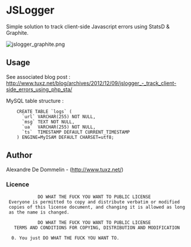 # JSLogger 
Simple solution to track client-side Javascript errors using StatsD & Graphite.

![jslogger_graphite.png](http://www.tuxz.net/blog/images/jslogger_graphite.png)

## Usage
See associated blog post : http://www.tuxz.net/blog/archives/2012/12/09/jslogger_-_track_client-side_errors_using_php_sta/

MySQL table structure :
```
	CREATE TABLE `logs` (
	  `url` VARCHAR(255) NOT NULL,
	  `msg` TEXT NOT NULL,
	  `ua`  VARCHAR(255) NOT NULL,
	  `ts`  TIMESTAMP DEFAULT CURRENT_TIMESTAMP
	) ENGINE=MyISAM DEFAULT CHARSET=utf8;
```


## Author
Alexandre De Dommelin - (http://www.tuxz.net/)

### Licence
```
            DO WHAT THE FUCK YOU WANT TO PUBLIC LICENSE
 Everyone is permitted to copy and distribute verbatim or modified
 copies of this license document, and changing it is allowed as long
 as the name is changed.

            DO WHAT THE FUCK YOU WANT TO PUBLIC LICENSE
   TERMS AND CONDITIONS FOR COPYING, DISTRIBUTION AND MODIFICATION

  0. You just DO WHAT THE FUCK YOU WANT TO.

```

